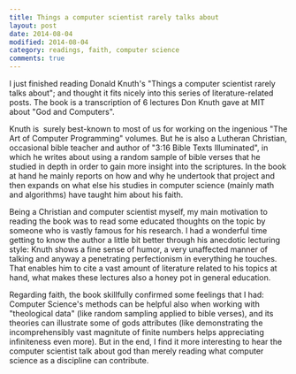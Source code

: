 ```yaml
---
title: Things a computer scientist rarely talks about
layout: post
date: 2014-08-04
modified: 2014-08-04
category: readings, faith, computer science
comments: true
---
```


I just finished reading Donald Knuth's "Things a computer scientist rarely talks about"; and thought it fits nicely into this series of literature-related posts. The book is a transcription of 6 lectures Don Knuth gave at MIT about "God and Computers".

<!-- more -->

Knuth is  surely best-known to most of us for working on the ingenious "The Art of Computer Programming" volumes. But he is also a Lutheran Christian, occasional bible teacher and author of "3:16 Bible Texts Illuminated", in which he writes about using a random sample of bible verses that he studied in depth in order to gain more insight into the scriptures. In the book at hand he mainly reports on how and why he undertook that project and then expands on what else his studies in computer science (mainly math and algorithms) have taught him about his faith.

Being a Christian and computer scientist myself, my main motivation to reading the book was to read some educated thoughts on the topic by someone who is vastly famous for his research. I had a wonderful time getting to know the author a little bit better through his anecdotic lecturing style: Knuth shows a fine sense of humor, a very unaffected manner of talking and anyway a penetrating perfectionism in everything he touches. That enables him to cite a vast amount of literature related to his topics at hand, what makes these lectures also a honey pot in general education.

Regarding faith, the book skillfully confirmed some feelings that I had: Computer Science's methods can be helpful also when working with "theological data" (like random sampling applied to bible verses), and its theories can illustrate some of gods attributes (like demonstrating the incomprehensibly vast magnitute of finite numbers helps appreciating infiniteness even more). But in the end, I find it more interesting to hear the computer scientist talk about god than merely reading what computer science as a discipline can contribute.